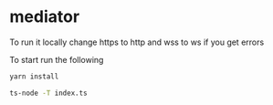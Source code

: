 # mediator

To run it locally change https to http and wss to ws if you get errors

To start run the following

```bash
yarn install

ts-node -T index.ts
```
